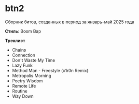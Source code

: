 # btn2

Сборник битов, созданных в период за январь-май 2025 года

**Стиль**: Boom Bap

**Треклист**
- Chains
- Connection
- Don't Waste My Time
- Lazy Funk
- Method Man - Freestyle (x1r0n Remix)
- Metropolis Morning
- Poetry Wisdom
- Remote Life
- Routine
- Way Down
